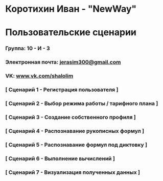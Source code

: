 # Коротихин Иван - "NewWay"
# Пользовательские сценарии

### Группа: 10 - И - 3
### Электронная почта: jerasim300@gmail.com
### VK: www.vk.com/shalolim


### [ Сценарий 1 - Регистрация пользователя ]

### [ Сценарий 2 - Выбор режима работы / тарифного плана ]

### [ Сценарий 3 - Создание собственного профиля ]

### [ Сценарий 4 - Распознавание рукописных формул ]

### [ Сценарий 5 - Распознавание формул под диктовку ]

### [ Сценарий 6 - Выполнение вычислений ]

### [ Сценарий 7 - Визуализация полученных данных ]
